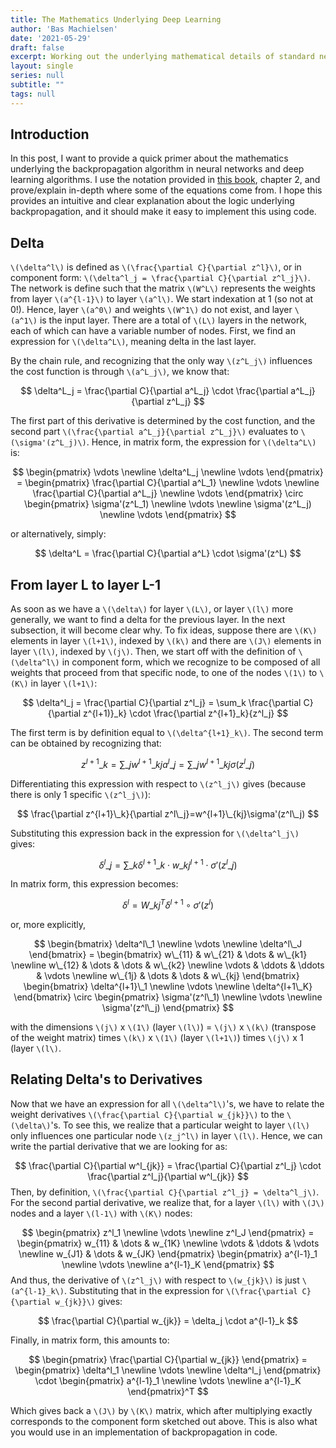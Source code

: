 ```yaml
---
title: The Mathematics Underlying Deep Learning
author: 'Bas Machielsen'
date: '2021-05-29'
draft: false
excerpt: Working out the underlying mathematical details of standard neural networks.
layout: single
series: null
subtitle: ""
tags: null
---
```



## Introduction

In this post, I want to provide a quick primer about the mathematics underlying the backpropagation algorithm in neural networks and deep learning algorithms. I use the notation provided in [this book](http://neuralnetworksanddeeplearning.com/), chapter 2, and prove/explain in-depth where some of the equations come from. I hope this provides an intuitive and clear explanation about the logic underlying backpropagation, and it should make it easy to implement this using code.

## Delta

`\(\delta^l\)` is defined as `\(\frac{\partial C}{\partial z^l}\)`, or in component form: `\(\delta^l_j = \frac{\partial C}{\partial z^l_j}\)`. The network is define such that the matrix `\(W^L\)` represents the weights from layer `\(a^{l-1}\)` to layer `\(a^l\)`. We start indexation at 1 (so not at 0!). Hence, layer `\(a^0\)` and weights `\(W^1\)` do not exist, and layer `\(a^1\)` is the input layer. There are a total of `\(L\)` layers in the network, each of which can have a variable number of nodes. First, we find an expression for `\(\delta^L\)`, meaning delta in the last layer. 

By the chain rule, and recognizing that the only way `\(z^L_j\)` influences the cost function is through `\(a^L_j\)`, we know that:

$$
\delta^L_j = \frac{\partial C}{\partial a^L_j} \cdot \frac{\partial a^L_j}{\partial z^L_j} 
$$

The first part of this derivative is determined by the cost function, and the second part `\(\frac{\partial a^L_j}{\partial z^L_j}\)` evaluates to `\(\sigma'(z^L_j)\)`. Hence, in matrix form, the expression for `\(\delta^L\)` is:

$$
\begin{pmatrix}
\vdots \newline
\delta^L_j \newline
\vdots
\end{pmatrix} = 
\begin{pmatrix}
\frac{\partial C}{\partial a^L_1} \newline
\vdots \newline
\frac{\partial C}{\partial a^L_j} \newline
\vdots 
\end{pmatrix} \circ \begin{pmatrix} \sigma'(z^L_1) \newline 
\vdots \newline
\sigma'(z^L_j) \newline
\vdots
\end{pmatrix}
$$

or alternatively, simply:

$$
\delta^L = \frac{\partial C}{\partial a^L} \cdot \sigma'(z^L)
$$

## From layer L to layer L-1

As soon as we have a `\(\delta\)` for layer `\(L\)`, or layer `\(l\)` more generally, we want to find a delta for the previous layer. In the next subsection, it will become clear why. To fix ideas, suppose there are `\(K\)` elements in layer `\(l+1\)`, indexed by `\(k\)` and there are `\(J\)` elements in layer `\(l\)`, indexed by `\(j\)`. Then, we start off with the definition of `\(\delta^l\)` in component form, which we recognize to be composed of all weights that proceed from that specific node, to one of the nodes `\(1\)` to `\(K\)` in layer `\(l+1\)`:

$$
\delta^l_j = \frac{\partial C}{\partial z^l_j} = \sum_k \frac{\partial C}{\partial z^{l+1)}_k} \cdot \frac{\partial z^{l+1}_k}{z^l_j}
$$

The first term is by definition equal to `\(\delta^{l+1}_k\)`. The second term can be obtained by recognizing that:

$$
z^{l+1}\_k = \sum\_j w^{l+1}\_{kj} a^l\_j = \sum\_j w^{l+1}\_{kj} \sigma(z^l\_j)
$$

Differentiating this expression with respect to `\(z^l_j\)` gives (because there is only 1 specific `\(z^l_j\)`):

$$
\frac{\partial z^{l+1}\_k}{\partial z^l\_j}=w^{l+1}\_{kj}\sigma'(z^l\_j)
$$

Substituting this expression back in the expression for `\(\delta^l_j\)` gives:

$$
\delta^l\_j = \sum\_k \delta^{l+1}\_k \cdot w\_{kj}^{l+1} \cdot \sigma'(z^l\_j)
$$


In matrix form, this expression becomes:

$$
\delta^l = W\_{kj}^T \delta^{l+1} \circ \sigma'(z^l)
$$

or, more explicitly,

$$
\begin{bmatrix}
\delta^l\_1 \newline
\vdots \newline
\delta^l\_J
\end{bmatrix} = 
\begin{bmatrix}
w\_{11} & w\_{21} & \dots & w\_{k1} \newline
w\_{12} & \dots & \dots & w\_{k2} \newline
\vdots & \ddots & \ddots & \vdots \newline
w\_{1j} & \dots & \dots & w\_{kj}
\end{bmatrix} 
\begin{bmatrix}
\delta^{l+1}\_1 \newline
\vdots \newline
\delta^{l+1\_K}
\end{bmatrix} \circ 
\begin{pmatrix}
\sigma'(z^l\_1) \newline
\vdots \newline
\sigma'(z^l\_j) 
\end{pmatrix}
$$


with the dimensions `\(j\)` x `\(1\)` (layer `\(l\)`) = `\(j\)` x `\(k\)` (transpose of the weight matrix) times `\(k\)` x `\(1\)` (layer `\(l+1\)`) times `\(j\)` x 1 (layer `\(l\)`. 

## Relating Delta's to Derivatives

Now that we have an expression for all `\(\delta^l\)`'s, we have to relate the weight derivatives `\(\frac{\partial C}{\partial w_{jk}}\)` to the `\(\delta\)`'s. To see this, we realize that a particular weight to layer `\(l\)` only influences one particular node `\(z_j^l\)` in layer `\(l\)`. Hence, we can write the partial derivative that we are looking for as:

$$
\frac{\partial C}{\partial w^l_{jk}} = \frac{\partial C}{\partial z^l_j} \cdot \frac{\partial z^l_j}{\partial w^l_{jk}}
$$
Then, by definition, `\(\frac{\partial C}{\partial z^l_j} = \delta^l_j\)`. For the second partial derivative, we realize that, for a layer `\(l\)` with `\(J\)` nodes and a layer `\(l-1\)` with `\(K\)` nodes:

$$
\begin{pmatrix}
z^l_1 \newline
\vdots \newline
z^l_J \end{pmatrix} = 
\begin{pmatrix}
w_{11} & \dots & w_{1K} \newline
\vdots & \ddots & \vdots \newline
w_{J1} & \dots & w_{JK}
\end{pmatrix} 
\begin{pmatrix}
a^{l-1}_1 \newline
\vdots \newline
a^{l-1}_K
\end{pmatrix}
$$
And thus, the derivative of `\(z^l_j\)` with respect to `\(w_{jk}\)` is just `\(a^{l-1}_k\)`. Substituting that in the expression for `\(\frac{\partial C}{\partial w_{jk}}\)` gives:

$$
\frac{\partial C}{\partial w_{jk}} = \delta_j \cdot a^{l-1}_k
$$

Finally, in matrix form, this amounts to: 

$$
\begin{pmatrix} \frac{\partial C}{\partial w_{jk}} \end{pmatrix} = 
\begin{pmatrix}
\delta^l_1 \newline
\vdots \newline
\delta^l_j 
\end{pmatrix}
\cdot
\begin{pmatrix}
a^{l-1}_1 \newline
\vdots \newline
a^{l-1}_K
\end{pmatrix}^T
$$

Which gives back a `\(J\)` by `\(K\)` matrix, which after multiplying exactly corresponds to the component form sketched out above. This is also what you would use in an implementation of backpropagation in code. 
